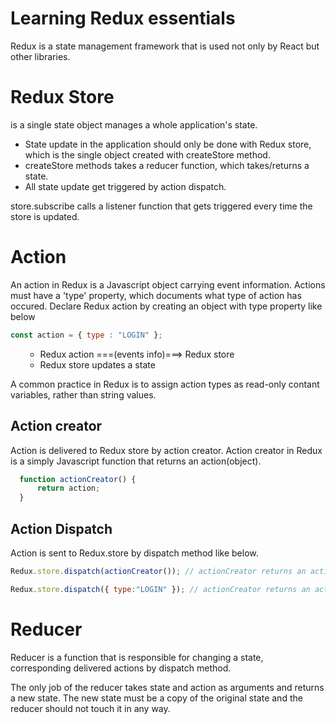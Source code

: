 # Learning Redux essentials
Redux is a state management framework that is used not only by React but other libraries. 

# Redux Store
is a single state object manages a whole application's state.

- State update in the application should only be done with <bold>Redux store</bold>, which is the single object created with createStore method.
- createStore methods takes a reducer function, which takes/returns a state.
- All state update get triggered by action dispatch.

store.subscribe calls a listener function that gets triggered every time the store is updated. 

# Action 
<p>
An action in Redux is a Javascript object carrying event information. Actions must have a 'type' property, which documents what type of action has occured. Declare Redux action by creating an object with type property like below
</p>

```Javascript
const action = { type : "LOGIN" }; 
```

<ol>

- Redux action ===(events info)===> Redux store
- Redux store updates a state
</ol>

<p>
A common practice in Redux is to assign action types as read-only contant variables, rather than string values. 
</p>

## Action creator
Action is delivered to Redux store by action creator. Action creator in Redux is a simply Javascript function that returns an action(object). 

```Javascript
  function actionCreator() { 
      return action;
  }
```

## Action Dispatch
Action is sent to Redux.store by dispatch method like below. 

```Javascript
Redux.store.dispatch(actionCreator()); // actionCreator returns an action(object with type property)

Redux.store.dispatch({ type:"LOGIN" }); // actionCreator returns an action(object with type property)


```

# Reducer
<p>
Reducer is a function that is responsible for changing a state, corresponding delivered actions by dispatch method. 
</p>

<p>
<bold>The only job</bold> of the reducer takes state and action as arguments and returns a new state. The new state must be a copy of the original state and the reducer should not touch it in any way. 
</p>

